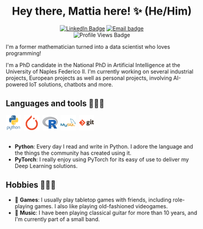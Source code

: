 <h1 align='center'>Hey there, Mattia here! ✨ (He/Him)</h1>
<div id="badges" align='center'>
  <a href="https://www.linkedin.com/in/mattiafonisto/"><img src="https://img.shields.io/badge/Follow-LinkedIn-blue" alt="LinkedIn Badge"/></a>
  <a href="mailto:mattia.fonisto@unina.it"><img src="https://img.shields.io/badge/Email-mattia.fonisto@unina.it-orange" alt="Email badge"/></a>
  <br>
  <img src="https://komarev.com/ghpvc/?username=Uzarel&style=flat-square&color=blue" alt="Profile Views Badge"/>
</div>

I'm a former mathematician turned into a data scientist who loves programming!

I'm a PhD candidate in the National PhD in Artificial Intelligence at the University of Naples Federico II. I'm currently working on several industrial projects, European projects as well as personal projects, involving AI-powered IoT solutions, chatbots and more.

## Languages and tools 👨🏼‍🔬

<div>
  <img src="https://github.com/devicons/devicon/blob/master/icons/python/python-original-wordmark.svg" title="Python" alt="Python" width="40" height="40"/>&nbsp;
  <img src="https://github.com/devicons/devicon/blob/master/icons/pytorch/pytorch-original.svg" title="PyTorch" alt="PyTorch" width="40" height="40"/>&nbsp;
  <img src="https://github.com/devicons/devicon/blob/master/icons/r/r-original.svg" title="R" alt="R" width="40" height="40"/>&nbsp;
  <img src="https://github.com/devicons/devicon/blob/master/icons/mysql/mysql-original-wordmark.svg" title="MySQL" alt="MySQL" width="40" height="40"/>&nbsp;
  <img src="https://github.com/devicons/devicon/blob/master/icons/git/git-original-wordmark.svg" title="Git" alt="Git" width="40" height="40"/>&nbsp;
</div>
<br>

<ul>
  <li><strong>Python</strong>: Every day I read and write in Python. I adore the language and the things the community has created using it.</li>
  <li><strong>PyTorch</strong>: I really enjoy using PyTorch for its easy of use to deliver my Deep Learning solutions.</li>
</ul>

## Hobbies 🤹🏼‍♂️

<ul>
  <li>🎲 <strong>Games</strong>: I usually play tabletop games with friends, including role-playing games. I also like playing old-fashioned videogames.</li>
  <li>🎼 <strong>Music</strong>: I have been playing classical guitar for more than 10 years, and I'm currently part of a small band.
</ul>
